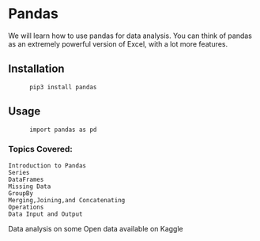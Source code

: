 
# Pandas

We will learn how to use pandas for data analysis. You can think of pandas as an extremely powerful version of Excel, with a lot more features.

## Installation

```
      pip3 install pandas

```

## Usage

```
      import pandas as pd
```

### Topics Covered:

    Introduction to Pandas
    Series
    DataFrames
    Missing Data
    GroupBy
    Merging,Joining,and Concatenating
    Operations
    Data Input and Output

Data analysis on some Open data available on Kaggle